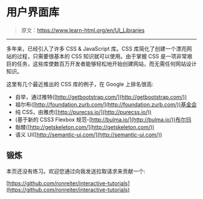 # 用户界面库

> 原文：<https://www.learn-html.org/en/UI_Libraries>

* * *

多年来，已经引入了许多 CSS & JavaScript 库。CSS 库简化了创建一个漂亮网站的过程，只需要很基本的 CSS 知识就可以使用。由于掌握 CSS 是一项非常艰巨的任务，这些库使数百万开发者能够轻松地开始创建网站，而无需任何网站设计知识。

这里有几个最近推出的 CSS 库的例子，在 Google 上排名很高:

*   自举，通过推特([http://getbootstrap.com/](http://getbootstrap.com/))
*   祖尔布([http://foundation.zurb.com/](http://foundation.zurb.com/))基金会
*   纯 CSS，由雅虎([http://purecss.io/](http://purecss.io/))
*   (基于新的 CSS3 Flexbox 规范-[http://bulma.io/](http://bulma.io/))布尔玛
*   骷髅([http://getskeleton.com/](http://getskeleton.com/))
*   语义 UI([http://semantic-ui.com/](http://semantic-ui.com/))

## 锻炼

本页还没有练习。欢迎您通过向我发送拉取请求来贡献一个:

[https://github.com/ronreiter/interactive-tutorials](https://github.com/ronreiter/interactive-tutorials)